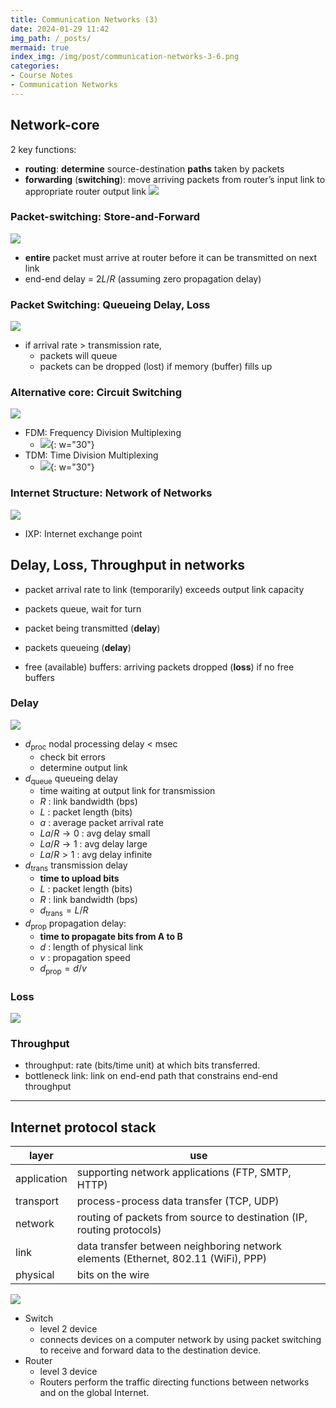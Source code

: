```yaml
---
title: Communication Networks (3)
date: 2024-01-29 11:42
img_path: /_posts/
mermaid: true
index_img: /img/post/communication-networks-3-6.png
categories:
- Course Notes
- Communication Networks
---
```


## Network-core

2 key functions:

- **routing**: **determine** source-destination **paths** taken by packets
- **forwarding** (**switching**): move arriving packets from router’s input link to appropriate router output link
![](/img/post/communication-networks-3.png)

### Packet-switching: Store-and-Forward

![](/img/post/communication-networks-3-1.png)

- **entire** packet must arrive at router before it can be transmitted on next link
- end-end delay = $2L/R$ (assuming zero propagation delay)

### Packet Switching: Queueing Delay, Loss

![](/img/post/communication-networks-3-2.png)

- if arrival rate > transmission rate,
  - packets will queue
  - packets can be dropped (lost) if memory (buffer) fills up

### Alternative core: Circuit Switching

![](/img/post/communication-networks-3-3.png)

- FDM: Frequency Division Multiplexing
  - ![](/img/post/communication-networks-3-4.png){: w="30"}
- TDM: Time Division Multiplexing
  - ![](/img/post/communication-networks-3-5.png){: w="30"}

### Internet Structure: Network of Networks

![](/img/post/communication-networks-3-6.png)

- IXP: Internet exchange point

## Delay, Loss, Throughput in networks

- packet arrival rate to link (temporarily) exceeds output link capacity
- packets queue, wait for turn

- packet being transmitted (**delay**)
- packets queueing (**delay**)
- free (available) buffers: arriving packets dropped (**loss**) if no free buffers

### Delay

![](/img/post/communication-networks-3-8.png)

- $d_{\text{proc}}$ nodal processing delay < msec
  - check bit errors
  - determine output link
- $d_{\text{queue}}$ queueing delay
  - time waiting at output link for transmission
  - $R$ : link bandwidth (bps)
  - $L$ : packet length (bits)
  - $a$ : average packet arrival rate
  - $La/R\to 0$ : avg delay small
  - $La/R\to 1$ : avg delay large
  - $La/R> 1$ : avg delay infinite
- $d_{\text{trans}}$ transmission delay
  - **time to upload bits**
  - $L$ : packet length (bits)
  - $R$ : link bandwidth (bps)
  - $d_{\text{trans}} = L/R$
- $d_{\text{prop}}$ propagation delay:
  - **time to propagate bits from A to B**
  - $d$ : length of physical link
  - $v$ : propagation speed
  - $d_{\text{prop}} = d/v$

### Loss

![](/img/post/communication-networks-3-9.png)

### Throughput

- throughput: rate (bits/time unit) at which bits transferred.
- bottleneck link: link on end-end path that constrains end-end throughput

---

## Internet protocol stack

|layer|use|
|---|---|
|application|supporting network applications (FTP, SMTP, HTTP)|
|transport|process-process data transfer (TCP, UDP)|
|network|routing of packets from source to destination (IP, routing protocols)|
|link|data transfer between neighboring network elements (Ethernet, 802.11 (WiFi), PPP)
|physical|bits on the wire|

![](/img/post/communication-networks-3-10.png)

- Switch
  - level 2 device
  - connects devices on a computer network by using packet switching to receive and forward data to the destination device.
- Router
  - level 3 device
  - Routers perform the traffic directing functions between networks and on the global Internet.
